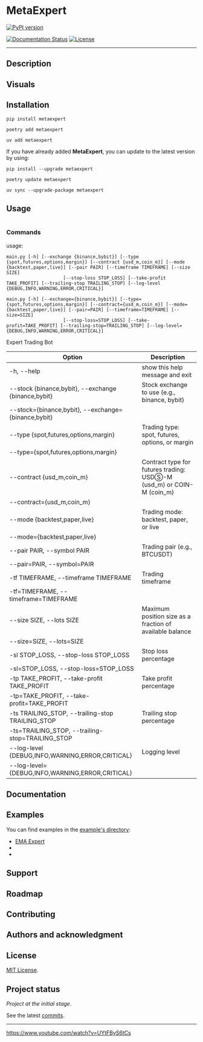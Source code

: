 # MetaExpert

[![PyPI version](https://badge.fury.io/py/metaexpert.svg)](https://badge.fury.io/py/metaexpert)
<!--[![Build Status](https://travis-ci.com/teratron/metaexpert.svg?branch=master)](https://travis-ci.com/teratron/metaexpert)-->
[![Documentation Status](https://readthedocs.org/projects/metaexpert/badge/?version=latest)](https://metaexpert.readthedocs.io/en/latest/?badge=latest)
[![License](https://img.shields.io/badge/license-MIT-blue.svg)](LICENSE)

---

## Description

## Visuals

## Installation

```shell
pip install metaexpert
```

```shell
poetry add metaexpert
```

```shell
uv add metaexpert
```

If you have already added **MetaExpert**, you can update to the latest version by using:

```shell
pip install --upgrade metaexpert
```

```shell
poetry update metaexpert
```

```shell
uv sync --upgrade-package metaexpert
```

## Usage

```python

```

### Commands

usage:

	main.py [-h] [--exchange {binance,bybit}] [--type {spot,futures,options,margin}] [--contract {usd_m,coin_m}] [--mode {backtest,paper,live}] [--pair PAIR] [--timeframe TIMEFRAME] [--size SIZE]
						 [--stop-loss STOP_LOSS] [--take-profit TAKE_PROFIT] [--trailing-stop TRAILING_STOP] [--log-level {DEBUG,INFO,WARNING,ERROR,CRITICAL}]

	main.py [-h] [--exchange={binance,bybit}] [--type={spot,futures,options,margin}] [--contract={usd_m,coin_m}] [--mode={backtest,paper,live}] [--pair=PAIR] [--timeframe=TIMEFRAME] [--size=SIZE]
						 [--stop-loss=STOP_LOSS] [--take-profit=TAKE_PROFIT] [--trailing-stop=TRAILING_STOP] [--log-level={DEBUG,INFO,WARNING,ERROR,CRITICAL}]

Expert Trading Bot

| Option                                              | Description                                                          |
|-----------------------------------------------------|----------------------------------------------------------------------|
| -h, --help                                          | show this help message and exit                                      |
| --stock {binance,bybit}, --exchange {binance,bybit} | Stock exchange to use (e.g., binance, bybit)                         |
| --stock={binance,bybit}, --exchange={binance,bybit} |                                                                      |
| --type {spot,futures,options,margin}                | Trading type: spot, futures, options, or margin                      |
| --type={spot,futures,options,margin}                |                                                                      |
| --contract {usd_m,coin_m}                           | Contract type for futures trading: USDⓈ-M (usd_m) or COIN-M (coin_m) |
| --contract={usd_m,coin_m}                           |                                                                      |
| --mode {backtest,paper,live}                        | Trading mode: backtest, paper, or live                               |
| --mode={backtest,paper,live}                        |                                                                      |
| --pair PAIR, --symbol PAIR                          | Trading pair (e.g., BTCUSDT)                                         |
| --pair=PAIR, --symbol=PAIR                          |                                                                      |
| -tf TIMEFRAME, --timeframe TIMEFRAME                | Trading timeframe                                                    |
| -tf=TIMEFRAME, --timeframe=TIMEFRAME                |                                                                      |
| --size SIZE, --lots SIZE                            | Maximum position size as a fraction of available balance             |
| --size=SIZE, --lots=SIZE                            |                                                                      |
| -sl STOP_LOSS, --stop-loss STOP_LOSS                | Stop loss percentage                                                 |
| -sl=STOP_LOSS, --stop-loss=STOP_LOSS                |                                                                      |
| -tp TAKE_PROFIT, --take-profit TAKE_PROFIT          | Take profit percentage                                               |
| -tp=TAKE_PROFIT, --take-profit=TAKE_PROFIT          |                                                                      |
| -ts TRAILING_STOP, --trailing-stop TRAILING_STOP    | Trailing stop percentage                                             |
| -ts=TRAILING_STOP, --trailing-stop=TRAILING_STOP    |                                                                      |
| --log-level {DEBUG,INFO,WARNING,ERROR,CRITICAL}     | Logging level                                                        |
| --log-level={DEBUG,INFO,WARNING,ERROR,CRITICAL}     |                                                                      |

## Documentation

## Examples

You can find examples in the [example's directory](examples):

- [EMA Expert](examples/exapert_ema.py)
-
-

## Support

## Roadmap

## Contributing

## Authors and acknowledgment

## License

[MIT License](LICENSE).

## Project status

_Project at the initial stage._

See the latest [commits](https://github.com/teratron/metaexpert/commits/master).

---

https://www.youtube.com/watch?v=UYtFByS6tCs
